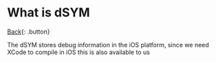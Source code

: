 # What is dSYM

 [Back](../../index.md){: .button}

 The dSYM stores debug information in the iOS platform, since we need XCode to compile
 in iOS this is also available to us

